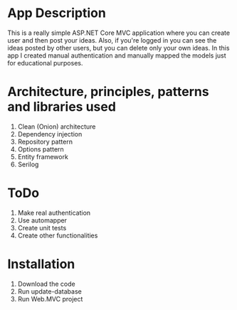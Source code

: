 # App Description
This is a really simple ASP.NET Core MVC application where you can create user and then post your ideas. 
Also, if you're logged in you can see the ideas posted by other users, but you can delete only your own ideas. 
In this app I created manual authentication and manually mapped the models just for educational purposes.

# Architecture, principles, patterns and libraries used
1. Clean (Onion) architecture
2. Dependency injection
3. Repository pattern
4. Options pattern
5. Entity framework
6. Serilog

# ToDo
1. Make real authentication
2. Use automapper
3. Create unit tests
4. Create other functionalities

# Installation
1. Download the code
2. Run update-database
3. Run Web.MVC project
